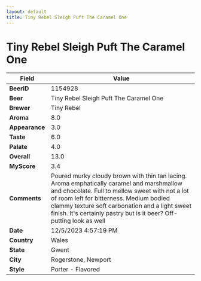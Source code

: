 ```yaml
---
layout: default
title: Tiny Rebel Sleigh Puft The Caramel One
---
```


# Tiny Rebel Sleigh Puft The Caramel One

| Field         | Value     |
|---------------|-----------|
| **BeerID** | 1154928 |
| **Beer** | Tiny Rebel Sleigh Puft The Caramel One |
| **Brewer** | Tiny Rebel |
| **Aroma** | 8.0 |
| **Appearance** | 3.0 |
| **Taste** | 6.0 |
| **Palate** | 4.0 |
| **Overall** | 13.0 |
| **MyScore** | 3.4 |
| **Comments** | Poured murky cloudy brown with thin tan lacing. Aroma emphatically caramel and marshmallow and chocolate. Full to mellow sweet with not a lot of room left for bitterness. Medium bodied clammy texture soft carbonation and a light sweet finish. It's certainly pastry but is it beer? Off-putting look as well  |
| **Date** | 12/5/2023 4:57:19 PM |
| **Country** | Wales |
| **State** | Gwent |
| **City** | Rogerstone, Newport |
| **Style** | Porter - Flavored |
